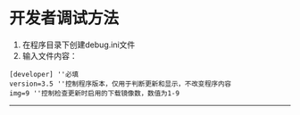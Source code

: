 # 开发者调试方法
1. 在程序目录下创建debug.ini文件
2. 输入文件内容：
```
[developer] ''必填
version=3.5 ''控制程序版本，仅用于判断更新和显示，不改变程序内容
img=9 ''控制检查更新时启用的下载镜像数，数值为1-9
```
---